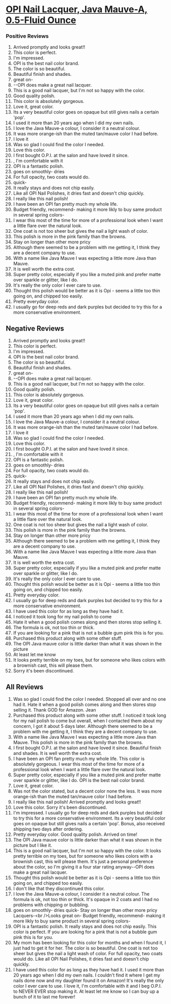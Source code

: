 # [OPI Nail Lacquer, Java Mauve-A, 0.5-Fluid Ounce](https://products.checkmycream.com/products/OPI-Nail-Lacquer-Java-Mauve-A-0.5-Fluid-Ounce.html)

### Positive Reviews

<ol>
      <li>Arrived promptly and looks great!!</li>
      <li>This color is perfect.  </li>
      <li>I&#x27;m impressed.</li>
      <li>OPI is the best nail color brand.</li>
      <li>The color is so beautiful.</li>
      <li>Beautiful finish and shades.</li>
      <li>great on-</li>
      <li>--OPI does make a great nail lacquer.</li>
      <li>This is a good nail lacquer, but I&#x27;m not so happy with the color.  </li>
      <li>Good quality polish.</li>
      <li>This color is absolutely gorgeous.</li>
      <li>Love it, great color.</li>
      <li>Its a very beautiful color goes on opaque but still gives nails a certain &#x27;pop&#x27;.</li>
      <li>I used it more than 20 years ago when I did my own nails.  </li>
      <li>I love the Java Mauve-a colour,  I consider it a neutral colour.  </li>
      <li>It was more orange-ish than the muted tan/mauve color I had before.</li>
      <li>I love it</li>
      <li>Was so glad I could find the color I needed.</li>
      <li>Love this color.</li>
      <li>I first bought O.P.I. at the salon and have loved it since.</li>
      <li>, I&#x27;m comfortable with it</li>
      <li>OPI is a fantastic polish.  </li>
      <li>goes on smoothly- dries</li>
      <li>For full opacity, two coats would do.</li>
      <li>quick-</li>
      <li>It really stays and does not chip easily.  </li>
      <li>Like all OPI Nail Polishes, it dries fast and doesn&#x27;t chip quickly.</li>
      <li>I really like this nail polish!</li>
      <li>I have been an OPI fan pretty much my whole life.</li>
      <li>Budget friendly, recommend- making it more likly to buy same product in several spring colors-</li>
      <li>I wear this most of the time for more of a professional look when I want a little flare over the natural look.</li>
      <li>One coat is not too sheer but gives the nail a light wash of color.</li>
      <li>This polish is more in the pink family than the browns.</li>
      <li>Stay on longer than other more pricy  </li>
      <li>Although there seemed to be a problem with me getting it, I think they are a decent company to use.</li>
      <li>With a name like Java Mauve I was expecting a little more Java than Mauve.  </li>
      <li>It is well worth the extra cost.</li>
      <li>Super pretty color, especially if you like a muted pink and prefer matte over sparkle or glitter, like I do.  </li>
      <li>It&#x27;s really the only color I ever care to use.  </li>
      <li>Thought this polish would be better as it is Opi - seems a little too thin going on, and chipped too easily.</li>
      <li>Pretty everyday color.</li>
      <li>I usually go for deep reds and dark purples but decided to try this for a more conservative environment.</li>
</ol>


<h2>Negative Reviews</h2>
<ol>
<li> Arrived promptly and looks great!!</li>
<li> This color is perfect.  </li>
<li> I&#x27;m impressed.</li>
<li> OPI is the best nail color brand.</li>
<li> The color is so beautiful.</li>
<li> Beautiful finish and shades.</li>
<li> great on-</li>
<li> --OPI does make a great nail lacquer.</li>
<li> This is a good nail lacquer, but I&#x27;m not so happy with the color.  </li>
<li> Good quality polish.</li>
<li> This color is absolutely gorgeous.</li>
<li> Love it, great color.</li>
<li> Its a very beautiful color goes on opaque but still gives nails a certain &#x27;pop&#x27;.</li>
<li> I used it more than 20 years ago when I did my own nails.  </li>
<li> I love the Java Mauve-a colour,  I consider it a neutral colour.  </li>
<li> It was more orange-ish than the muted tan/mauve color I had before.</li>
<li> I love it</li>
<li> Was so glad I could find the color I needed.</li>
<li> Love this color.</li>
<li> I first bought O.P.I. at the salon and have loved it since.</li>
<li> , I&#x27;m comfortable with it</li>
<li> OPI is a fantastic polish.  </li>
<li> goes on smoothly- dries</li>
<li> For full opacity, two coats would do.</li>
<li> quick-</li>
<li> It really stays and does not chip easily.  </li>
<li> Like all OPI Nail Polishes, it dries fast and doesn&#x27;t chip quickly.</li>
<li> I really like this nail polish!</li>
<li> I have been an OPI fan pretty much my whole life.</li>
<li> Budget friendly, recommend- making it more likly to buy same product in several spring colors-</li>
<li> I wear this most of the time for more of a professional look when I want a little flare over the natural look.</li>
<li> One coat is not too sheer but gives the nail a light wash of color.</li>
<li> This polish is more in the pink family than the browns.</li>
<li> Stay on longer than other more pricy  </li>
<li> Although there seemed to be a problem with me getting it, I think they are a decent company to use.</li>
<li> With a name like Java Mauve I was expecting a little more Java than Mauve.  </li>
<li> It is well worth the extra cost.</li>
<li> Super pretty color, especially if you like a muted pink and prefer matte over sparkle or glitter, like I do.  </li>
<li> It&#x27;s really the only color I ever care to use.  </li>
<li> Thought this polish would be better as it is Opi - seems a little too thin going on, and chipped too easily.</li>
<li> Pretty everyday color.</li>
<li> I usually go for deep reds and dark purples but decided to try this for a more conservative environment.</li>
<li> I have used this color for as long as they have had it.  </li>
<li> I noticed it took long for my nail polish to come</li>
<li> Hate it when a good polish comes along and then stores stop selling it.</li>
<li> The formula is ok, not too thin or thick.  </li>
<li> If you are looking for a pink that is not a bubble gum pink this is for you.</li>
<li> Purchased this product along with some other stuff.</li>
<li> The OPI Java mauve color is little darker than what it was shown in the picture</li>
<li> At least let me know</li>
<li> It looks pretty terrible on my toes, but for someone who likes colors with a brownish cast, this will please them.  </li>
<li> Sorry it&#x27;s been discontinued.</li>
</ol>

<h2>All Reviews</h2>

<ol>
    <li> Was so glad I could find the color I needed. Shopped all over and no one had it.  Hate it when a good polish comes along and then stores stop selling it. Thank GOD for Amazon. Jean</li>
    <li> Purchased this product along with some other stuff. I noticed it took long for my nail polish to come but overall, when I contacted them about my concern, I got it about 5 days later. Although there seemed to be a problem with me getting it, I think they are a decent company to use.</li>
    <li> With a name like Java Mauve I was expecting a little more Java than Mauve.  This polish is more in the pink family than the browns.</li>
    <li> I first bought O.P.I. at the salon and have loved it since. Beautiful finish and shades. It is well worth the extra cost.</li>
    <li> I have been an OPI fan pretty much my whole life. This color is absolutely gorgeous. I wear this most of the time for more of a professional look when I want a little flare over the natural look.</li>
    <li> Super pretty color, especially if you like a muted pink and prefer matte over sparkle or glitter, like I do.  OPI is the best nail color brand.</li>
    <li> Love it, great color.</li>
    <li> Was not the color stated, but a decent color none the less. It was more orange-ish than the muted tan/mauve color I had before.</li>
    <li> I really like this nail polish! Arrived promptly and looks great!!</li>
    <li> Love this color. Sorry it&#x27;s been discontinued.</li>
    <li> I&#x27;m impressed. I usually go for deep reds and dark purples but decided to try this for a more conservative environment. Its a very beautiful color goes on opaque but still gives nails a certain &#x27;pop&#x27;. Bonus, also received shipping two days after ordering.</li>
    <li> Pretty everyday color. Good quality polish. Arrived on time!</li>
    <li> The OPI Java mauve color is little darker than what it was shown in the picture but I like it.</li>
    <li> This is a good nail lacquer, but I&#x27;m not so happy with the color.  It looks pretty terrible on my toes, but for someone who likes colors with a brownish cast, this will please them.  It&#x27;s just a personal preference about the color, so I&#x27;m giving it a four star rating anyway--OPI does make a great nail lacquer.</li>
    <li> Thought this polish would be better as it is Opi - seems a little too thin going on, and chipped too easily.</li>
    <li> I don&#x27;t like that they discontinued this color.</li>
    <li> I love the Java Mauve-a colour,  I consider it a neutral colour.  The formula is ok, not too thin or thick.  It&#x27;s opaque in 2 coats and I had no problems with chipping or bubbling.</li>
    <li> goes on smoothly- dries quick- Stay on longer than other more pricy  Lacquers-&lt;br /&gt;Looks great on- Budget friendly, recommend- making it more likly to buy same product in several spring colors-</li>
    <li> OPI is a fantastic polish.  It really stays and does not chip easily.  This color is perfect.  If you are looking for a pink that is not a bubble gum pink this is for you.</li>
    <li> My mom has been looking for this color for months and when I found it, I just had to get it for her. The color is so beautiful. One coat is not too sheer but gives the nail a light wash of color. For full opacity, two coats would do. Like all OPI Nail Polishes, it dries fast and doesn&#x27;t chip quickly.</li>
    <li> I have used this color for as long as they have had it.  I used it more than 20 years ago when I did my own nails.  I couldn&#x27;t find it where I get my nails done now and my daughter found it on Amazon!  It&#x27;s really the only color I ever care to use.  I love it, I&#x27;m comfortable with it and I beg O.P.I. to NEVER EVER stop making it.  At least let me know so I can buy up a bunch of it to last me forever!</li>
</ol>




